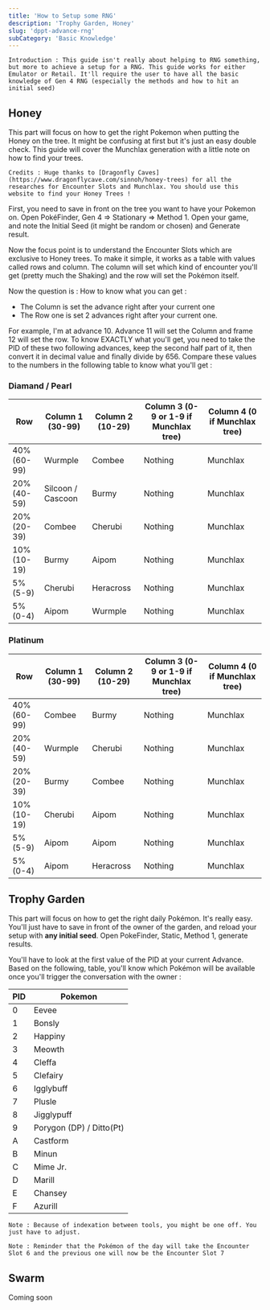 ```yaml
---
title: 'How to Setup some RNG'
description: 'Trophy Garden, Honey'
slug: 'dppt-advance-rng'
subCategory: 'Basic Knowledge'
---
```


```
Introduction : This guide isn't really about helping to RNG something, but more to achieve a setup for a RNG. This guide works for either Emulator or Retail. It'll require the user to have all the basic knowledge of Gen 4 RNG (especially the methods and how to hit an initial seed)
```

## Honey

This part will focus on how to get the right Pokemon when putting the Honey on the tree. It might be confusing at first but it's just an easy double check. This guide will cover the Munchlax generation with a little note on how to find your trees.

```
Credits : Huge thanks to [Dragonfly Caves](https://www.dragonflycave.com/sinnoh/honey-trees) for all the researches for Encounter Slots and Munchlax. You should use this website to find your Honey Trees !
```

First, you need to save in front on the tree you want to have your Pokemon on. Open PokéFinder, Gen 4 => Stationary => Method 1. Open your game, and note the Initial Seed (it might be random or chosen) and Generate result. 

Now the focus point is to understand the Encounter Slots which are exclusive to Honey trees. To make it simple, it works as a table with values called rows and column. The column will set which kind of encounter you'll get (pretty much the Shaking) and the row will set the Pokémon itself.

Now the question is : How to know what you can get : 
* The Column is set the advance right after your current one
* The Row one is set 2 advances right after your current one.

For example, I'm at advance 10. Advance 11 will set the Column and frame 12 will set the row. To know EXACTLY what you'll get, you need to take the PID of these two following advances, keep the second half part of it, then convert it in decimal value and finally divide by 656. Compare these values to the numbers in the following table to know what you'll get :

### Diamand / Pearl

| Row         | Column 1 (30-99)  | Column 2 (10-29) | Column 3 (0-9 or 1-9 if Munchlax tree) | Column 4 (0 if Munchlax tree)    |
| ----------- | ----------------- | ---------------- | -------- | -------- |
| 40% (60-99) | Wurmple           | Combee           | Nothing  | Munchlax |
| 20% (40-59) | Silcoon / Cascoon | Burmy            | Nothing  | Munchlax |
| 20% (20-39) | Combee            | Cherubi          | Nothing  | Munchlax |
| 10% (10-19) | Burmy             | Aipom            | Nothing  | Munchlax |
| 5% (5-9)    | Cherubi           | Heracross        | Nothing  | Munchlax |
| 5% (0-4)    | Aipom             | Wurmple          | Nothing  | Munchlax |


### Platinum

| Row         | Column 1 (30-99)  | Column 2 (10-29) | Column 3 (0-9 or 1-9 if Munchlax tree) | Column 4 (0 if Munchlax tree)    |
| ----------- | ----------------- | ---------------- | -------- | -------- |
| 40% (60-99) | Combee            | Burmy            | Nothing  | Munchlax |
| 20% (40-59) | Wurmple           | Cherubi          | Nothing  | Munchlax |
| 20% (20-39) | Burmy             | Combee           | Nothing  | Munchlax |
| 10% (10-19) | Cherubi           | Aipom            | Nothing  | Munchlax |
| 5% (5-9)    | Aipom             | Aipom            | Nothing  | Munchlax |
| 5% (0-4)    | Aipom             | Heracross        | Nothing  | Munchlax |



## Trophy Garden

This part will focus on how to get the right daily Pokémon. It's really easy. You'll just have to save in front of the owner of the garden, and reload your setup with **any initial seed**. Open PokeFinder, Static, Method 1, generate results.

You'll have to look at the first value of the PID at your current Advance. Based on the following, table, you'll know which Pokémon will be available once you'll trigger the conversation with the owner :

| PID | Pokemon   |
| --- | -------   |
| 0   |Eevee      |
| 1   |Bonsly     |
| 2   |Happiny    |
| 3   |Meowth     |
| 4   |Cleffa     |
| 5   |Clefairy   |
| 6   |Igglybuff  |
| 7   |Plusle     |
| 8   |Jigglypuff |
| 9   |Porygon (DP) / Ditto(Pt) |
| A   |Castform |
| B   |Minun    |
| C   |Mime Jr. |
| D   |Marill   |
| E   |Chansey  |
| F   |Azurill  |

```
Note : Because of indexation between tools, you might be one off. You just have to adjust.
```

```
Note : Reminder that the Pokémon of the day will take the Encounter Slot 6 and the previous one will now be the Encounter Slot 7
```


## Swarm

Coming soon